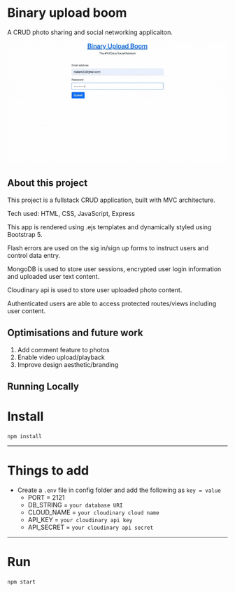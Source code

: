 # Binary upload boom

A CRUD photo sharing and social networking applicaiton.

![App login and upload](bub.gif?raw=true "Logging in and uploading image to app")

## About this project

This project is a fullstack CRUD application, built with MVC architecture.

Tech used: HTML, CSS, JavaScript, Express 

This app is rendered using .ejs templates and dynamically styled using Bootstrap 5.

Flash errors are used on the sig in/sign up forms to instruct users and control data entry.

MongoDB is used to store user sessions, encrypted user login information and uploaded user text content. 

Cloudinary api is used to store user uploaded photo content.

Authenticated users are able to access protected routes/views including user content.

## Optimisations and future work

1. Add comment feature to photos
2. Enable video upload/playback
3. Improve design aesthetic/branding

## Running Locally

# Install

`npm install`

---

# Things to add

- Create a `.env` file in config folder and add the following as `key = value`
  - PORT = 2121 
  - DB_STRING = `your database URI`
  - CLOUD_NAME = `your cloudinary cloud name`
  - API_KEY = `your cloudinary api key`
  - API_SECRET = `your cloudinary api secret`

---

# Run

`npm start`
